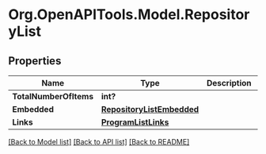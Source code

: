 # Org.OpenAPITools.Model.RepositoryList
## Properties

Name | Type | Description | Notes
------------ | ------------- | ------------- | -------------
**TotalNumberOfItems** | **int?** |  | [optional] 
**Embedded** | [**RepositoryListEmbedded**](RepositoryListEmbedded.md) |  | [optional] 
**Links** | [**ProgramListLinks**](ProgramListLinks.md) |  | [optional] 

[[Back to Model list]](../README.md#documentation-for-models) [[Back to API list]](../README.md#documentation-for-api-endpoints) [[Back to README]](../README.md)

